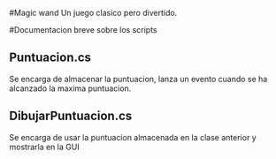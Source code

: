 #Magic wand
Un juego clasico pero divertido.

#Documentacion breve sobre los scripts
## Puntuacion.cs
Se encarga de almacenar la puntuacion, lanza un evento cuando se ha alcanzado la maxima puntuacion.

## DibujarPuntuacion.cs
Se encarga de usar la puntuacion almacenada en la clase anterior y mostrarla en la GUI

